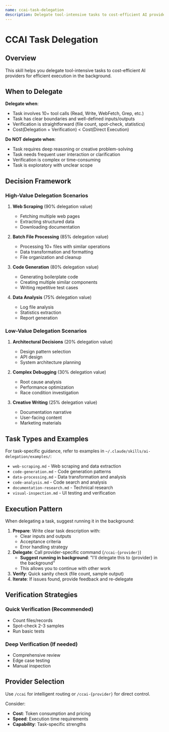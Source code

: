 ```yaml
---
name: ccai-task-delegation
description: Delegate tool-intensive tasks to cost-efficient AI providers. Use when tasks involve 10+ tool calls, have clear boundaries, and simple verification. Ideal for batch operations, web scraping, code generation, and data processing. Suggest running delegated tasks in background.
---
```


# CCAI Task Delegation

## Overview

This skill helps you delegate tool-intensive tasks to cost-efficient AI providers for efficient execution in the background.

## When to Delegate

**Delegate when**:

- Task involves 10+ tool calls (Read, Write, WebFetch, Grep, etc.)
- Task has clear boundaries and well-defined inputs/outputs
- Verification is straightforward (file count, spot-check, statistics)
- Cost(Delegation + Verification) < Cost(Direct Execution)

**Do NOT delegate when**:

- Task requires deep reasoning or creative problem-solving
- Task needs frequent user interaction or clarification
- Verification is complex or time-consuming
- Task is exploratory with unclear scope

## Decision Framework

### High-Value Delegation Scenarios

1. **Web Scraping** (90% delegation value)
   - Fetching multiple web pages
   - Extracting structured data
   - Downloading documentation

2. **Batch File Processing** (85% delegation value)
   - Processing 10+ files with similar operations
   - Data transformation and formatting
   - File organization and cleanup

3. **Code Generation** (80% delegation value)
   - Generating boilerplate code
   - Creating multiple similar components
   - Writing repetitive test cases

4. **Data Analysis** (75% delegation value)
   - Log file analysis
   - Statistics extraction
   - Report generation

### Low-Value Delegation Scenarios

1. **Architectural Decisions** (20% delegation value)
   - Design pattern selection
   - API design
   - System architecture planning

2. **Complex Debugging** (30% delegation value)
   - Root cause analysis
   - Performance optimization
   - Race condition investigation

3. **Creative Writing** (25% delegation value)
   - Documentation narrative
   - User-facing content
   - Marketing materials

## Task Types and Examples

For task-specific guidance, refer to examples in `~/.claude/skills/ai-delegation/examples/`:

- `web-scraping.md` - Web scraping and data extraction
- `code-generation.md` - Code generation patterns
- `data-processing.md` - Data transformation and analysis
- `code-analysis.md` - Code search and analysis
- `documentation-research.md` - Technical research
- `visual-inspection.md` - UI testing and verification

## Execution Pattern

When delegating a task, suggest running it in the background:

1. **Prepare**: Write clear task description with:
   - Clear inputs and outputs
   - Acceptance criteria
   - Error handling strategy
2. **Delegate**: Call provider-specific command (`/ccai-{provider}`)
   - **Suggest running in background**: "I'll delegate this to {provider} in the background"
   - This allows you to continue with other work
3. **Verify**: Quick sanity check (file count, sample output)
4. **Iterate**: If issues found, provide feedback and re-delegate

## Verification Strategies

### Quick Verification (Recommended)

- Count files/records
- Spot-check 2-3 samples
- Run basic tests

### Deep Verification (If needed)

- Comprehensive review
- Edge case testing
- Manual inspection

## Provider Selection

Use `/ccai` for intelligent routing or `/ccai-{provider}` for direct control.

Consider:

- **Cost**: Token consumption and pricing
- **Speed**: Execution time requirements
- **Capability**: Task-specific strengths
